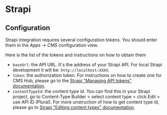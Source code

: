 # Strapi

## Configuration

Strapi integration requires several configuration tokens. You should enter them in the _Apps -> CMS_ configuration view.

Here is the list of the tokens and instructions on how to obtain them

- `baseUrl`: the API URL. It's the address of your Strapi API. For local Strapi development it will be: `http://localhost:XXXX`.
- `token`: the authorization token. For instructions on how to create one for CMS Hub, please go to the [Strapi "Managing API tokens" documentation](https://docs.strapi.io/user-docs/latest/settings/managing-global-settings.html#managing-api-tokens).
- `contentTypeId`: the content type id. You can find this in your Strapi project, go to Content-Type Builder > select content type > click Edit > use API ID (Plural). For more unstruction of how to get content type id, please go to [Strapi "Editing content types" documentation](https://docs.strapi.io/user-docs/content-type-builder/managing-content-types#editing-content-types).
